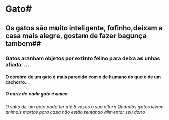 # Gato#
## Os gatos são muito inteligente, fofinho,deixam a casa mais alegre, gostam de fazer bagunça tambem##
### Gatos aranham objetos por extinto felino para deixa as unhas afiada. ...
#### O cérebro de um gato é mais parecido com o de humano do que o de um cachorro... 
##### O nariz de cada gato é unico
###### O salto de um gato pode ter até 5 vezes a sua altura Quandos gatos levam animais mortos para casa não estão tentando alimentar seu dono ######
